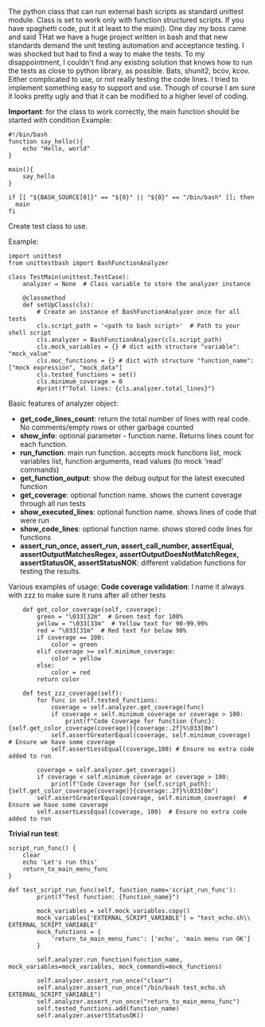 The python class that can run external bash scripts as standard unittest module.
Class is set to work only with function structured scripts. If you have spaghetti code, 
put it at least to the main().
One day my boss came and said THat we have a huge project written in bash and that new standards 
demand the unit testing automation and acceptance testing. I was shocked but had to find a way to make
the tests. To my disappointment, I couldn't find any existing solution that knows how to run the 
tests as close to python library, as possible. Bats, shunit2, bcov, kcov. Either complicated to use, 
or not really testing the code lines.
I tried to implement something easy to support and use. Though of course I am sure it looks pretty ugly and 
that it can be modified to a higher level of coding. 

**Important**: for the class to work correctly, the main function should be started with condition
Example:

```
#!/bin/bash
function say_hello(){
    echo "Hello, world"
}

main(){
    say_hello
}

if [[ "${BASH_SOURCE[0]}" == "${0}" || "${0}" == "/bin/bash" ]]; then
  main
fi
```

Create test class to use.

Example:
```
import unittest
from unittestbash import BashFunctionAnalyzer

class TestMain(unittest.TestCase):
    analyzer = None  # Class variable to store the analyzer instance

    @classmethod
    def setUpClass(cls):
        # Create an instance of BashFunctionAnalyzer once for all tests
        cls.script_path = '<path to bash script>'  # Path to your shell script
        cls.analyzer = BashFunctionAnalyzer(cls.script_path)
        cls.mock_variables = {} # dict with structure "variable": "mock_value"
        cls.moc_functions = {} # dict with structure "function_name": ["mock expression", "mock_data"]
        cls.tested_functions = set()
        cls.minimum_coverage = 0
        #print(f"Total lines: {cls.analyzer.total_lines}")
```

Basic features of analyzer object:
- **get_code_lines_count**: return the total number of lines with real code. No comments/empty rows or other garbage counted
- **show_info**: optional parameter - function name. Returns lines count for each function.
- **run_function**: main run function. accepts mock functions list, mock variables list, function arguments, read values (to mock 'read' commands)
- **get_function_output**: show the debug output for the latest executed function
- **get_coverage**: optional function name. shows the current coverage through all run tests
- **show_executed_lines**: optional function name. shows lines of code that were run
- **show_code_lines**:  optional function name. shows stored code lines for functions
- **assert_run_once, assert_run, assert_call_number, assertEqual,
assertOutputMatchesRegex, assertOutputDoesNotMatchRegex, assertStatusOK, assertStatusNOK**: 
different validation functions for testing the results.

Various examples of usage:
**Code coverage validation**: I name it always with zzz to make sure it runs after all other tests
```
    def get_color_coverage(self, coverage):
        green = "\033[32m"  # Green text for 100%
        yellow = "\033[33m"  # Yellow text for 90-99.99%
        red = "\033[31m"  # Red text for below 90%
        if coverage == 100:
            color = green
        elif coverage >= self.minimum_coverage:
            color = yellow
        else:
            color = red
        return color

    def test_zzz_coverage(self):
        for func in self.tested_functions:
            coverage = self.analyzer.get_coverage(func)
            if coverage < self.minimum_coverage or coverage > 100:
                print(f"Code Coverage for function {func}:{self.get_color_coverage(coverage)}{coverage:.2f}%\033[0m")
            self.assertGreaterEqual(coverage, self.minimum_coverage)  # Ensure we have some coverage
            self.assertLessEqual(coverage,100) # Ensure no extra code added to run

        coverage = self.analyzer.get_coverage()
        if coverage < self.minimum_coverage or coverage > 100:
            print(f"Code Coverage for {self.script_path}:{self.get_color_coverage(coverage)}{coverage:.2f}%\033[0m")
        self.assertGreaterEqual(coverage, self.minimum_coverage)  # Ensure we have some coverage
        self.assertLessEqual(coverage, 100)  # Ensure no extra code added to run
```

**Trivial run test**:
```
script_run_func() {
    clear
    echo 'Let's run this'
    return_to_main_menu_func
}

def test_script_run_func(self, function_name='script_run_func'):
        print(f"Test function: {function_name}")

        mock_variables = self.mock_variables.copy()
        mock_variables['EXTERNAL_SCRIPT_VARIABLE'] = "test_echo.sh\\ EXTERNAL_SCRIPT_VARIABLE"
        mock_functions = {
            'return_to_main_menu_func': ['echo', 'main menu run OK']
        }

        self.analyzer.run_function(function_name, mock_variables=mock_variables, mock_commands=mock_functions)

        self.analyzer.assert_run_once("clear")
        self.analyzer.assert_run_once("/bin/bash test_echo.sh EXTERNAL_SCRIPT_VARIABLE")
        self.analyzer.assert_run_once("return_to_main_menu_func")
        self.tested_functions.add(function_name)
        self.analyzer.assertStatusOK()
```